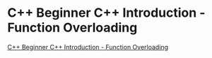 # C++ Beginner C++ Introduction - Function Overloading
[C++ Beginner C++ Introduction - Function Overloading](https://aiwithcloud.com/2022/09/19/c_beginner_c_introduction___function_overloading/)